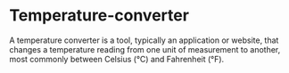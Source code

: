 # Temperature-converter
A temperature converter is a tool, typically an application or website, that changes a temperature reading from one unit of measurement to another, most commonly between Celsius (°C) and Fahrenheit (°F).   
